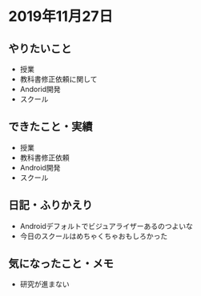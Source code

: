# 2019年11月27日

## やりたいこと

- 授業
- 教科書修正依頼に関して
- Andorid開発
- スクール

## できたこと・実績

- 授業
- 教科書修正依頼
- Android開発
- スクール

## 日記・ふりかえり

- Androidデフォルトでビジュアライザーあるのつよいな
- 今日のスクールはめちゃくちゃおもしろかった

## 気になったこと・メモ

- 研究が進まない
